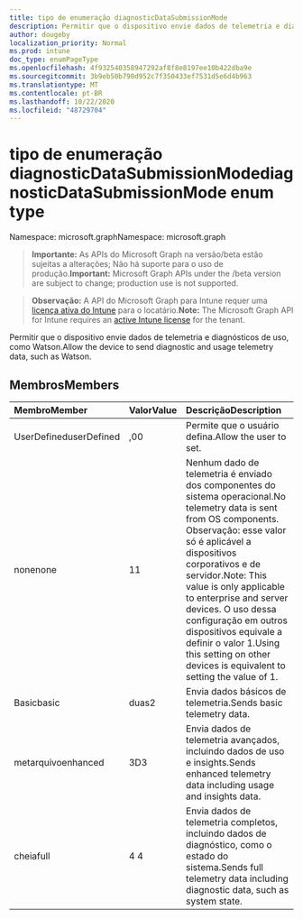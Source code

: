 ```yaml
---
title: tipo de enumeração diagnosticDataSubmissionMode
description: Permitir que o dispositivo envie dados de telemetria e diagnósticos de uso, como Watson.
author: dougeby
localization_priority: Normal
ms.prod: intune
doc_type: enumPageType
ms.openlocfilehash: 4f932540358947292af8f8e8197ee10b422dba9e
ms.sourcegitcommit: 3b9eb50b790d952c7f350433ef7531d5e6d4b963
ms.translationtype: MT
ms.contentlocale: pt-BR
ms.lasthandoff: 10/22/2020
ms.locfileid: "48729704"
---
```

# <a name="diagnosticdatasubmissionmode-enum-type"></a><span data-ttu-id="4f3f5-103">tipo de enumeração diagnosticDataSubmissionMode</span><span class="sxs-lookup"><span data-stu-id="4f3f5-103">diagnosticDataSubmissionMode enum type</span></span>

<span data-ttu-id="4f3f5-104">Namespace: microsoft.graph</span><span class="sxs-lookup"><span data-stu-id="4f3f5-104">Namespace: microsoft.graph</span></span>

> <span data-ttu-id="4f3f5-105">**Importante:** As APIs do Microsoft Graph na versão/beta estão sujeitas a alterações; Não há suporte para o uso de produção.</span><span class="sxs-lookup"><span data-stu-id="4f3f5-105">**Important:** Microsoft Graph APIs under the /beta version are subject to change; production use is not supported.</span></span>

> <span data-ttu-id="4f3f5-106">**Observação:** A API do Microsoft Graph para Intune requer uma [licença ativa do Intune](https://go.microsoft.com/fwlink/?linkid=839381) para o locatário.</span><span class="sxs-lookup"><span data-stu-id="4f3f5-106">**Note:** The Microsoft Graph API for Intune requires an [active Intune license](https://go.microsoft.com/fwlink/?linkid=839381) for the tenant.</span></span>

<span data-ttu-id="4f3f5-107">Permitir que o dispositivo envie dados de telemetria e diagnósticos de uso, como Watson.</span><span class="sxs-lookup"><span data-stu-id="4f3f5-107">Allow the device to send diagnostic and usage telemetry data, such as Watson.</span></span>

## <a name="members"></a><span data-ttu-id="4f3f5-108">Membros</span><span class="sxs-lookup"><span data-stu-id="4f3f5-108">Members</span></span>
|<span data-ttu-id="4f3f5-109">Membro</span><span class="sxs-lookup"><span data-stu-id="4f3f5-109">Member</span></span>|<span data-ttu-id="4f3f5-110">Valor</span><span class="sxs-lookup"><span data-stu-id="4f3f5-110">Value</span></span>|<span data-ttu-id="4f3f5-111">Descrição</span><span class="sxs-lookup"><span data-stu-id="4f3f5-111">Description</span></span>|
|:---|:---|:---|
|<span data-ttu-id="4f3f5-112">UserDefined</span><span class="sxs-lookup"><span data-stu-id="4f3f5-112">userDefined</span></span>|<span data-ttu-id="4f3f5-113">,0</span><span class="sxs-lookup"><span data-stu-id="4f3f5-113">0</span></span>|<span data-ttu-id="4f3f5-114">Permite que o usuário defina.</span><span class="sxs-lookup"><span data-stu-id="4f3f5-114">Allow the user to set.</span></span>|
|<span data-ttu-id="4f3f5-115">none</span><span class="sxs-lookup"><span data-stu-id="4f3f5-115">none</span></span>|<span data-ttu-id="4f3f5-116">1</span><span class="sxs-lookup"><span data-stu-id="4f3f5-116">1</span></span>|<span data-ttu-id="4f3f5-117">Nenhum dado de telemetria é enviado dos componentes do sistema operacional.</span><span class="sxs-lookup"><span data-stu-id="4f3f5-117">No telemetry data is sent from OS components.</span></span> <span data-ttu-id="4f3f5-118">Observação: esse valor só é aplicável a dispositivos corporativos e de servidor.</span><span class="sxs-lookup"><span data-stu-id="4f3f5-118">Note: This value is only applicable to enterprise and server devices.</span></span> <span data-ttu-id="4f3f5-119">O uso dessa configuração em outros dispositivos equivale a definir o valor 1.</span><span class="sxs-lookup"><span data-stu-id="4f3f5-119">Using this setting on other devices is equivalent to setting the value of 1.</span></span>|
|<span data-ttu-id="4f3f5-120">Basic</span><span class="sxs-lookup"><span data-stu-id="4f3f5-120">basic</span></span>|<span data-ttu-id="4f3f5-121">duas</span><span class="sxs-lookup"><span data-stu-id="4f3f5-121">2</span></span>|<span data-ttu-id="4f3f5-122">Envia dados básicos de telemetria.</span><span class="sxs-lookup"><span data-stu-id="4f3f5-122">Sends basic telemetry data.</span></span>|
|<span data-ttu-id="4f3f5-123">metarquivo</span><span class="sxs-lookup"><span data-stu-id="4f3f5-123">enhanced</span></span>|<span data-ttu-id="4f3f5-124">3D</span><span class="sxs-lookup"><span data-stu-id="4f3f5-124">3</span></span>|<span data-ttu-id="4f3f5-125">Envia dados de telemetria avançados, incluindo dados de uso e insights.</span><span class="sxs-lookup"><span data-stu-id="4f3f5-125">Sends enhanced telemetry data including usage and insights data.</span></span>|
|<span data-ttu-id="4f3f5-126">cheia</span><span class="sxs-lookup"><span data-stu-id="4f3f5-126">full</span></span>|<span data-ttu-id="4f3f5-127">4 </span><span class="sxs-lookup"><span data-stu-id="4f3f5-127">4</span></span>|<span data-ttu-id="4f3f5-128">Envia dados de telemetria completos, incluindo dados de diagnóstico, como o estado do sistema.</span><span class="sxs-lookup"><span data-stu-id="4f3f5-128">Sends full telemetry data including diagnostic data, such as system state.</span></span>|





